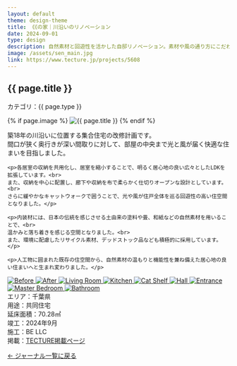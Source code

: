 ```yaml
---
layout: default
theme: design-theme
title: 《《の家｜川沿いのリノベーション
date: 2024-09-01
type: design
description: 自然素材と回遊性を活かした自邸リノベーション。素材や風の通り方にこだわった設計です。
image: /assets/sen_main.jpg
link: https://www.tecture.jp/projects/5608
---
```


<article class="prose mx-auto py-16 px-4">
  <h1 class="text-3xl font-bold mb-2">{{ page.title }}</h1>
  <p class="text-sm text-gray-500 mb-3 tracking-wide">カテゴリ：<span class="text-xs">{{ page.type }}</span></p>

  {% if page.image %}
    <img src="{{ page.image }}" alt="{{ page.title }}" class="mb-10 rounded aspect-[3/2] object-cover w-full" />
  {% endif %}

  <div class="tracking-wide leading-relaxed">
    <p>築18年の川沿いに位置する集合住宅の改修計画です。<br>
    間口が狭く奥行きが深い間取りに対して、部屋の中央まで光と風が届く快適な住まいを目指しました。</p>

    <p>各居室の収納を共用化し、居室を縮小することで、明るく居心地の良い広々としたLDKを拡張しています。<br>
    また、収納を中心に配置し、廊下や収納を布で柔らかく仕切りオープンな設計としています。<br>
    さらに緩やかなキャットウォークで囲うことで、光や風が住戸全体を巡る回遊性の高い住空間となりました。</p>

    <p>内装材には、日本の伝統を感じさせる土由来の塗料や畳、和紙などの自然素材を用いることで、<br>
    温かみと落ち着きを感じる空間となりました。<br>
    また、環境に配慮したリサイクル素材、デッドストック品なども積極的に採用しています。</p>

    <p>人工物に囲まれた既存の住空間から、自然素材の温もりと機能性を兼ね備えた居心地の良い住まいへと生まれ変わりました。</p>
  </div>

  <div class="grid md:grid-cols-3 gap-4 my-12">
    <a href="/assets/d/sen_before.png" class="glightbox" data-gallery="sen" data-title="Before">
      <img src="/assets/d/sen_before.png" alt="Before" class="rounded shadow aspect-[3/2] object-cover">
    </a>
    <a href="/assets/d/sen_after.png" class="glightbox" data-gallery="sen" data-title="After">
      <img src="/assets/d/sen_after.png" alt="After" class="rounded shadow aspect-[3/2] object-cover">
    </a>
    <a href="/assets/d/sen_ldk.JPG" class="glightbox" data-gallery="sen" data-title="Living Room">
      <img src="/assets/d/sen_ldk.JPG" alt="Living Room" class="rounded shadow aspect-[3/2] object-cover">
    </a>
    <a href="/assets/d/sen_kitchen.JPG" class="glightbox" data-gallery="sen" data-title="Kitchen">
      <img src="/assets/d/sen_kitchen.JPG" alt="Kitchen" class="rounded shadow aspect-[3/2] object-cover">
    </a>
    <a href="/assets/d/sen_catwalk.JPG" class="glightbox" data-gallery="sen" data-title="Cat Shelf">
      <img src="/assets/d/sen_catwalk.JPG" alt="Cat Shelf" class="rounded shadow aspect-[3/2] object-cover">
    </a>
    <a href="/assets/d/sen_corridor.JPG" class="glightbox" data-gallery="sen" data-title="Hall">
      <img src="/assets/d/sen_corridor.JPG" alt="Hall" class="rounded shadow aspect-[3/2] object-cover">
    </a>
    <a href="/assets/d/sen_corridor2.JPG" class="glightbox" data-gallery="sen" data-title="Entrance">
      <img src="/assets/d/sen_corridor2.JPG" alt="Entrance" class="rounded shadow aspect-[3/2] object-cover">
    </a>
    <a href="/assets/d/sen_bedroom.JPG" class="glightbox" data-gallery="sen" data-title="Master Bedroom">
      <img src="/assets/d/sen_bedroom.JPG" alt="Master Bedroom" class="rounded shadow aspect-[3/2] object-cover">
    </a>
    <a href="/assets/d/sen_bathroom.JPG" class="glightbox" data-gallery="sen" data-title="Bathroom">
      <img src="/assets/d/sen_bathroom.JPG" alt="Bathroom" class="rounded shadow aspect-[3/2] object-cover">
    </a>
  </div>

  <div class="my-8 border-t border-gray-300"></div>

  <div class="space-y-2 text-sm">
    <div class="flex items-baseline gap-2"><span class="w-20">エリア：</span><span>千葉県</span></div>
    <div class="flex items-baseline gap-2"><span class="w-20">用途：</span><span>共同住宅</span></div>
    <div class="flex items-baseline gap-2"><span class="w-20">延床面積：</span><span>70.28㎡</span></div>
    <div class="flex items-baseline gap-2"><span class="w-20">竣工：</span><span>2024年9月</span></div>
    <div class="flex items-baseline gap-2"><span class="w-20">施工：</span><span>BE LLC</span></div>
    <div class="flex items-baseline gap-2"><span class="w-20">掲載：</span><a href="https://www.tecture.jp/projects/5608" class="underline">TECTURE掲載ページ</a></div>
  </div>

  <p class="mt-8">
    <a href="{{ '/journal.html' | relative_url }}" class="text-sm underline text-gray-500 hover:text-gray-800">← ジャーナル一覧に戻る</a>
  </p>
</article>
